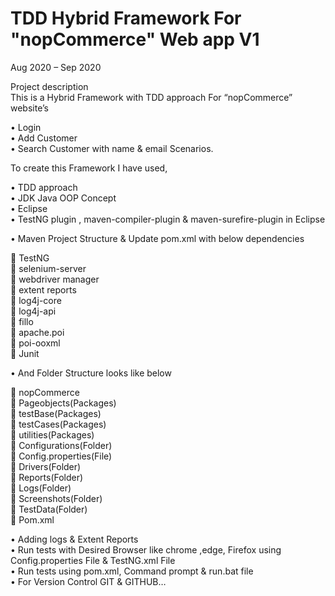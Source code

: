 # TDD Hybrid Framework For "nopCommerce" Web app V1 
Aug 2020 – Sep 2020  

Project description  
This is a Hybrid Framework with TDD approach For “nopCommerce” website’s  

• Login  
• Add Customer  
• Search Customer with name & email Scenarios.  

To create this Framework I have used,  

• TDD approach  
• JDK Java OOP Concept  
• Eclipse  
• TestNG plugin , maven-compiler-plugin & maven-surefire-plugin in Eclipse  

• Maven Project Structure & Update pom.xml with below dependencies  


 TestNG  
 selenium-server  
 webdriver manager  
 extent reports  
 log4j-core  
 log4j-api  
 fillo  
 apache.poi  
 poi-ooxml  
 Junit  

• And Folder Structure looks like below  

 nopCommerce  
 Pageobjects(Packages)  
 testBase(Packages)  
 testCases(Packages)  
 utilities(Packages)  
 Configurations(Folder)  
 Config.properties(File)  
 Drivers(Folder)  
 Reports(Folder)  
 Logs(Folder)  
 Screenshots(Folder)  
 TestData(Folder)  
 Pom.xml  

• Adding logs & Extent Reports  
• Run tests with Desired Browser like chrome ,edge, Firefox using Config.properties File &
TestNG.xml File  
• Run tests using pom.xml, Command prompt & run.bat file  
• For Version Control GIT & GITHUB…  
